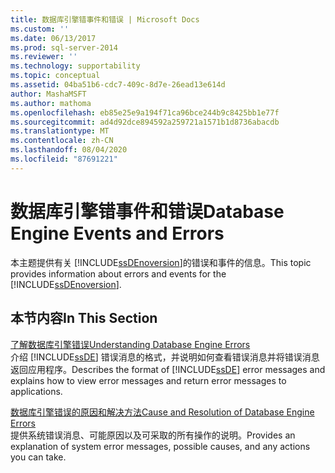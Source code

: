 ```yaml
---
title: 数据库引擎错事件和错误 | Microsoft Docs
ms.custom: ''
ms.date: 06/13/2017
ms.prod: sql-server-2014
ms.reviewer: ''
ms.technology: supportability
ms.topic: conceptual
ms.assetid: 04ba51b6-cdc7-409c-8d7e-26ead13e614d
author: MashaMSFT
ms.author: mathoma
ms.openlocfilehash: eb85e25e9a194f71ca96bce244b9c8425bb1e77f
ms.sourcegitcommit: ad4d92dce894592a259721a1571b1d8736abacdb
ms.translationtype: MT
ms.contentlocale: zh-CN
ms.lasthandoff: 08/04/2020
ms.locfileid: "87691221"
---
```

# <a name="database-engine-events-and-errors"></a><span data-ttu-id="d6c60-102">数据库引擎错事件和错误</span><span class="sxs-lookup"><span data-stu-id="d6c60-102">Database Engine Events and Errors</span></span>
  <span data-ttu-id="d6c60-103">本主题提供有关 [!INCLUDE[ssDEnoversion](../../includes/ssdenoversion-md.md)]的错误和事件的信息。</span><span class="sxs-lookup"><span data-stu-id="d6c60-103">This topic provides information about errors and events for the [!INCLUDE[ssDEnoversion](../../includes/ssdenoversion-md.md)].</span></span>  
  
## <a name="in-this-section"></a><span data-ttu-id="d6c60-104">本节内容</span><span class="sxs-lookup"><span data-stu-id="d6c60-104">In This Section</span></span>  
 [<span data-ttu-id="d6c60-105">了解数据库引擎错误</span><span class="sxs-lookup"><span data-stu-id="d6c60-105">Understanding Database Engine Errors</span></span>](../native-client-ole-db-errors/errors.md)  
 <span data-ttu-id="d6c60-106">介绍 [!INCLUDE[ssDE](../../includes/ssde-md.md)] 错误消息的格式，并说明如何查看错误消息并将错误消息返回应用程序。</span><span class="sxs-lookup"><span data-stu-id="d6c60-106">Describes the format of [!INCLUDE[ssDE](../../includes/ssde-md.md)] error messages and explains how to view error messages and return error messages to applications.</span></span>  
  
 [<span data-ttu-id="d6c60-107">数据库引擎错误的原因和解决方法</span><span class="sxs-lookup"><span data-stu-id="d6c60-107">Cause and Resolution of Database Engine Errors</span></span>](../../database-engine/cause-and-resolution-of-database-engine-errors.md)  
 <span data-ttu-id="d6c60-108">提供系统错误消息、可能原因以及可采取的所有操作的说明。</span><span class="sxs-lookup"><span data-stu-id="d6c60-108">Provides an explanation of system error messages, possible causes, and any actions you can take.</span></span>  
  
  
